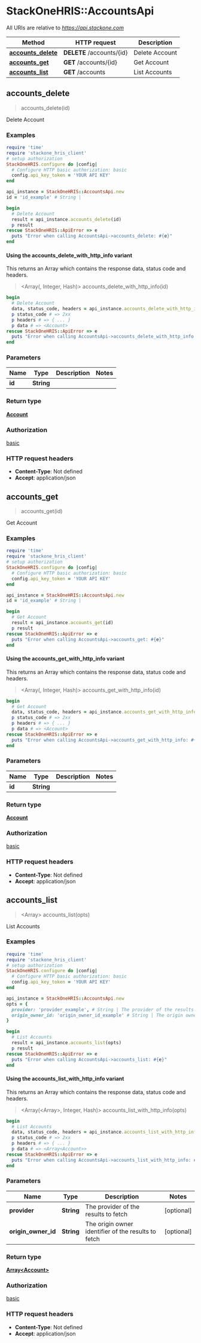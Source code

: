 # StackOneHRIS::AccountsApi

All URIs are relative to *https://api.stackone.com*

| Method | HTTP request | Description |
| ------ | ------------ | ----------- |
| [**accounts_delete**](AccountsApi.md#accounts_delete) | **DELETE** /accounts/{id} | Delete Account |
| [**accounts_get**](AccountsApi.md#accounts_get) | **GET** /accounts/{id} | Get Account |
| [**accounts_list**](AccountsApi.md#accounts_list) | **GET** /accounts | List Accounts |


## accounts_delete

> <Account> accounts_delete(id)

Delete Account

### Examples

```ruby
require 'time'
require 'stackone_hris_client'
# setup authorization
StackOneHRIS.configure do |config|
  # Configure HTTP basic authorization: basic
  config.api_key_token = 'YOUR API KEY'
end

api_instance = StackOneHRIS::AccountsApi.new
id = 'id_example' # String | 

begin
  # Delete Account
  result = api_instance.accounts_delete(id)
  p result
rescue StackOneHRIS::ApiError => e
  puts "Error when calling AccountsApi->accounts_delete: #{e}"
end
```

#### Using the accounts_delete_with_http_info variant

This returns an Array which contains the response data, status code and headers.

> <Array(<Account>, Integer, Hash)> accounts_delete_with_http_info(id)

```ruby
begin
  # Delete Account
  data, status_code, headers = api_instance.accounts_delete_with_http_info(id)
  p status_code # => 2xx
  p headers # => { ... }
  p data # => <Account>
rescue StackOneHRIS::ApiError => e
  puts "Error when calling AccountsApi->accounts_delete_with_http_info: #{e}"
end
```

### Parameters

| Name | Type | Description | Notes |
| ---- | ---- | ----------- | ----- |
| **id** | **String** |  |  |

### Return type

[**Account**](Account.md)

### Authorization

[basic](../README.md#basic)

### HTTP request headers

- **Content-Type**: Not defined
- **Accept**: application/json


## accounts_get

> <Account> accounts_get(id)

Get Account

### Examples

```ruby
require 'time'
require 'stackone_hris_client'
# setup authorization
StackOneHRIS.configure do |config|
  # Configure HTTP basic authorization: basic
  config.api_key_token = 'YOUR API KEY'
end

api_instance = StackOneHRIS::AccountsApi.new
id = 'id_example' # String | 

begin
  # Get Account
  result = api_instance.accounts_get(id)
  p result
rescue StackOneHRIS::ApiError => e
  puts "Error when calling AccountsApi->accounts_get: #{e}"
end
```

#### Using the accounts_get_with_http_info variant

This returns an Array which contains the response data, status code and headers.

> <Array(<Account>, Integer, Hash)> accounts_get_with_http_info(id)

```ruby
begin
  # Get Account
  data, status_code, headers = api_instance.accounts_get_with_http_info(id)
  p status_code # => 2xx
  p headers # => { ... }
  p data # => <Account>
rescue StackOneHRIS::ApiError => e
  puts "Error when calling AccountsApi->accounts_get_with_http_info: #{e}"
end
```

### Parameters

| Name | Type | Description | Notes |
| ---- | ---- | ----------- | ----- |
| **id** | **String** |  |  |

### Return type

[**Account**](Account.md)

### Authorization

[basic](../README.md#basic)

### HTTP request headers

- **Content-Type**: Not defined
- **Accept**: application/json


## accounts_list

> <Array<Account>> accounts_list(opts)

List Accounts

### Examples

```ruby
require 'time'
require 'stackone_hris_client'
# setup authorization
StackOneHRIS.configure do |config|
  # Configure HTTP basic authorization: basic
  config.api_key_token = 'YOUR API KEY'
end

api_instance = StackOneHRIS::AccountsApi.new
opts = {
  provider: 'provider_example', # String | The provider of the results to fetch
  origin_owner_id: 'origin_owner_id_example' # String | The origin owner identifier of the results to fetch
}

begin
  # List Accounts
  result = api_instance.accounts_list(opts)
  p result
rescue StackOneHRIS::ApiError => e
  puts "Error when calling AccountsApi->accounts_list: #{e}"
end
```

#### Using the accounts_list_with_http_info variant

This returns an Array which contains the response data, status code and headers.

> <Array(<Array<Account>>, Integer, Hash)> accounts_list_with_http_info(opts)

```ruby
begin
  # List Accounts
  data, status_code, headers = api_instance.accounts_list_with_http_info(opts)
  p status_code # => 2xx
  p headers # => { ... }
  p data # => <Array<Account>>
rescue StackOneHRIS::ApiError => e
  puts "Error when calling AccountsApi->accounts_list_with_http_info: #{e}"
end
```

### Parameters

| Name | Type | Description | Notes |
| ---- | ---- | ----------- | ----- |
| **provider** | **String** | The provider of the results to fetch | [optional] |
| **origin_owner_id** | **String** | The origin owner identifier of the results to fetch | [optional] |

### Return type

[**Array&lt;Account&gt;**](Account.md)

### Authorization

[basic](../README.md#basic)

### HTTP request headers

- **Content-Type**: Not defined
- **Accept**: application/json

